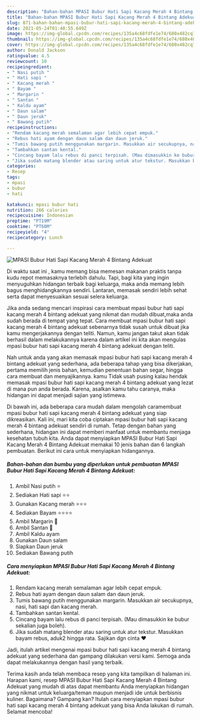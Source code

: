 ```yaml
---
description: "Bahan-bahan MPASI Bubur Hati Sapi Kacang Merah 4 Bintang Adekuat yang enak dan Mudah Dibuat"
title: "Bahan-bahan MPASI Bubur Hati Sapi Kacang Merah 4 Bintang Adekuat yang enak dan Mudah Dibuat"
slug: 871-bahan-bahan-mpasi-bubur-hati-sapi-kacang-merah-4-bintang-adekuat-yang-enak-dan-mudah-dibuat
date: 2021-05-24T01:48:55.649Z
image: https://img-global.cpcdn.com/recipes/135a4c68fdfe1e74/680x482cq70/mpasi-bubur-hati-sapi-kacang-merah-4-bintang-adekuat-foto-resep-utama.jpg
thumbnail: https://img-global.cpcdn.com/recipes/135a4c68fdfe1e74/680x482cq70/mpasi-bubur-hati-sapi-kacang-merah-4-bintang-adekuat-foto-resep-utama.jpg
cover: https://img-global.cpcdn.com/recipes/135a4c68fdfe1e74/680x482cq70/mpasi-bubur-hati-sapi-kacang-merah-4-bintang-adekuat-foto-resep-utama.jpg
author: Donald Jackson
ratingvalue: 4.5
reviewcount: 10
recipeingredient:
- " Nasi putih "
- " Hati sapi "
- " Kacang merah "
- " Bayam "
- " Margarin "
- " Santan "
- " Kaldu ayam"
- " Daun salam"
- " Daun jeruk"
- " Bawang putih"
recipeinstructions:
- "Rendam kacang merah semalaman agar lebih cepat empuk."
- "Rebus hati ayam dengan daun salam dan daun jeruk."
- "Tumis bawang putih menggunakan margarin. Masukkan air secukupnya, nasi, hati sapi dan kacang merah."
- "Tambahkan santan kental."
- "Cincang bayam lalu rebus di panci terpisah. (Mau dimasukkin ke bubur sekalian juga boleh)."
- "Jika sudah matang blender atau saring untuk atur tekstur. Masukkan bayam rebus, aduk2 hingga rata. Sajikan dgn cinta ❤️"
categories:
- Resep
tags:
- mpasi
- bubur
- hati

katakunci: mpasi bubur hati 
nutrition: 266 calories
recipecuisine: Indonesian
preptime: "PT19M"
cooktime: "PT60M"
recipeyield: "4"
recipecategory: Lunch

---
```



![MPASI Bubur Hati Sapi Kacang Merah 4 Bintang Adekuat](https://img-global.cpcdn.com/recipes/135a4c68fdfe1e74/680x482cq70/mpasi-bubur-hati-sapi-kacang-merah-4-bintang-adekuat-foto-resep-utama.jpg)

Di waktu  saat ini , kamu memang bisa memesan makanan praktis tanpa kudu repot memasaknya terlebih dahulu. Tapi, bagi kita yang ingin menyuguhkan hidangan terbaik bagi keluarga, maka anda memang lebih bagus menghidangkannya sendiri. Lantaran, memasak sendiri lebih sehat serta dapat menyesuaikan sesuai selera keluarga.

Jika anda sedang mencari inspirasi cara membuat mpasi bubur hati sapi kacang merah 4 bintang adekuat yang nikmat dan mudah dibuat,maka anda sudah berada di tempat yang tepat. Cara membuat mpasi bubur hati sapi kacang merah 4 bintang adekuat  sebenarnya tidak susah untuk dibuat jika kamu mengerjakannya dengan teliti. Namun, kamu jangan takut akan tidak berhasil dalam melakukannya 
karena dalam artikel ini kita akan mengulas mpasi bubur hati sapi kacang merah 4 bintang adekuat dengan teliti.  



Nah untuk anda yang akan memasak mpasi bubur hati sapi kacang merah 4 bintang adekuat yang sederhana, ada beberapa tahap yang bisa dikerjakan, pertama memilih jenis bahan, kemudian penentuan bahan segar, hingga cara membuat dan menyajikannya. kamu Tidak usah pusing kalau hendak memasak mpasi bubur hati sapi kacang merah 4 bintang adekuat yang lezat di mana pun anda berada. Karena, asalkan kamu  tahu caranya, maka hidangan ini dapat menjadi sajian yang istimewa.

Di bawah ini, ada beberapa cara mudah dalam mengolah caramembuat mpasi bubur hati sapi kacang merah 4 bintang adekuat yang siap dikreasikan. Kali ini, mari kita coba ciptakan mpasi bubur hati sapi kacang merah 4 bintang adekuat sendiri di rumah. Tetap dengan bahan yang sederhana, hidangan ini dapat memberi manfaat untuk membantu menjaga kesehatan tubuh kita. Anda dapat menyiapkan MPASI Bubur Hati Sapi Kacang Merah 4 Bintang Adekuat memakai 10 jenis bahan dan 6 langkah pembuatan. Berikut ini cara untuk menyiapkan hidangannya.

<!--inarticleads1-->

##### Bahan-bahan dan bumbu yang diperlukan untuk pembuatan MPASI Bubur Hati Sapi Kacang Merah 4 Bintang Adekuat:

1. Ambil  Nasi putih ⭐
1. Sediakan  Hati sapi ⭐⭐
1. Gunakan  Kacang merah ⭐⭐⭐
1. Sediakan  Bayam ⭐⭐⭐⭐
1. Ambil  Margarin 🌙
1. Ambil  Santan 🌙
1. Ambil  Kaldu ayam
1. Gunakan  Daun salam
1. Siapkan  Daun jeruk
1. Sediakan  Bawang putih




<!--inarticleads2-->

##### Cara menyiapkan MPASI Bubur Hati Sapi Kacang Merah 4 Bintang Adekuat:

1. Rendam kacang merah semalaman agar lebih cepat empuk.
1. Rebus hati ayam dengan daun salam dan daun jeruk.
1. Tumis bawang putih menggunakan margarin. Masukkan air secukupnya, nasi, hati sapi dan kacang merah.
1. Tambahkan santan kental.
1. Cincang bayam lalu rebus di panci terpisah. (Mau dimasukkin ke bubur sekalian juga boleh).
1. Jika sudah matang blender atau saring untuk atur tekstur. Masukkan bayam rebus, aduk2 hingga rata. Sajikan dgn cinta ❤️




Jadi, itulah artikel mengenai  mpasi bubur hati sapi kacang merah 4 bintang adekuat  yang sederhana dan gampang dilakukan versi kami. Semoga anda dapat melakukannya dengan hasil yang terbaik. 

Terima kasih anda telah membaca resep yang kita tampilkan di halaman ini. Harapan kami, resep  MPASI Bubur Hati Sapi Kacang Merah 4 Bintang Adekuat yang mudah di atas dapat membantu Anda menyiapkan hidangan yang nikmat untuk keluarga/teman maupun menjadi ide untuk berbisnis kuliner. Bagaimana? Gampang kan? Itulah cara menyiapkan mpasi bubur hati sapi kacang merah 4 bintang adekuat yang bisa Anda lakukan di rumah. Selamat mencoba!

